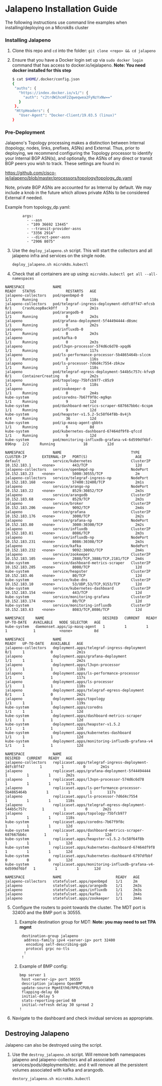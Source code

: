 # Jalapeno Installation Guide
The following instructions use command line examples when installing/deploying on a Microk8s cluster

### Installing Jalapeno

1. Clone this repo and `cd` into the folder: `git clone <repo> && cd jalapeno`

2. Ensure that you have a Docker login set up via `sudo docker login` command that has access to docker.io/iejalapeno. **Note: You need docker installed for this step**

   ```bash
   $ cat $HOME/.docker/config.json
   {
    "auths": {
      "https://index.docker.io/v1/": {
        "auth": "c2trdW1hcmF2Zqweqwea2FyNzYxNw=="
      }
    },
    "HttpHeaders": {
      "User-Agent": "Docker-Client/19.03.5 (linux)"
   }
   ```

### Pre-Deployment

Jalapeno's Topology processing makes a distinction between Internal (topology, nodes, links, prefixes, ASNs) and External. Thus, prior to deploying, we recommend configuring the Topology processor to identify your Internal BGP ASN(s), and optionally, the ASNs of any direct or transit BGP peers you wish to track.  These settings are found in:

https://github.com/cisco-ie/jalapeno/blob/master/processors/topology/topology_dp.yaml

Note, private BGP ASNs are accounted for as Internal by default.  We may include a knob in the future which allows private ASNs to be considered External if needed.

Example from topology_dp.yaml:
```
        args:
          - --asn
          - "109 36692 13445"
          - --transit-provider-asns
          - "3356 2914"
          - --direct-peer-asns
          - "2906 8075"
```

3. Use the `deploy_jalapeno.sh` script. This will start the collectors and all jalapeno infra and services on the single node.

   ```bash
   deploy_jalapeno.sh microk8s.kubectl
   ```

4. Check that all containers are up using: `microk8s.kubectl get all --all-namespaces`

```
NAMESPACE             NAME                                                  READY   STATUS              RESTARTS   AGE
jalapeno-collectors   pod/openbmpd-0                                        1/1     Running             0          118s
jalapeno-collectors   pod/telegraf-ingress-deployment-ddfc8ff47-mfcsb       0/1     CrashLoopBackOff    3          2m1s
jalapeno              pod/arangodb-0                                        1/1     Running             0          2m3s
jalapeno              pod/grafana-deployment-5f44494444-d8smc               1/1     Running             0          2m2s
jalapeno              pod/influxdb-0                                        1/1     Running             0          2m3s
jalapeno              pod/kafka-0                                           1/1     Running             0          2m3s
jalapeno              pod/l3vpn-processor-574d6c6d78-xpqd6                  1/1     Running             0          117s
jalapeno              pod/ls-performance-processor-5b4865464b-slccm         1/1     Running             0          116s
jalapeno              pod/ls-processor-7d6d4c7554-zbkzw                     1/1     Running             1          118s
jalapeno              pod/telegraf-egress-deployment-544b5c757c-kfvq9       0/1     ContainerCreating   0          2m2s
jalapeno              pod/topology-75bfcb977-c85z9                          1/1     Running             1          118s
jalapeno              pod/zookeeper-0                                       1/1     Running             0          2m4s
kube-system           pod/coredns-7b67f9f8c-mg9qn                           1/1     Running             9          12d
kube-system           pod/dashboard-metrics-scraper-687667bb6c-6cspm        1/1     Running             9          12d
kube-system           pod/heapster-v1.5.2-5c58f64f8b-8v4jh                  4/4     Running             36         12d
kube-system           pod/ip-masq-agent-gbbtn                               1/1     Running             6          8d
kube-system           pod/kubernetes-dashboard-67464df9f8-qfccd             1/1     Running             9          12d
kube-system           pod/monitoring-influxdb-grafana-v4-6d599df6bf-896np   2/2     Running             18         12d

NAMESPACE             NAME                                TYPE        CLUSTER-IP       EXTERNAL-IP   PORT(S)                      AGE
default               service/kubernetes                  ClusterIP   10.152.183.1     <none>        443/TCP                      12d
jalapeno-collectors   service/openbmpd-np                 NodePort    10.152.183.23    <none>        5000:30555/TCP               2m
jalapeno-collectors   service/telegraf-ingress-np         NodePort    10.152.183.168   <none>        57400:32400/TCP              2m1s
jalapeno              service/arango-np                   NodePort    10.152.183.22    <none>        8529:30852/TCP               2m3s
jalapeno              service/arangodb                    ClusterIP   10.152.183.68    <none>        8529/TCP                     2m3s
jalapeno              service/broker                      ClusterIP   10.152.183.206   <none>        9092/TCP                     2m4s
jalapeno              service/grafana                     ClusterIP   10.152.183.176   <none>        3000/TCP                     2m2s
jalapeno              service/grafana-np                  NodePort    10.152.183.80    <none>        3000:30300/TCP               2m2s
jalapeno              service/influxdb                    ClusterIP   10.152.183.81    <none>        8086/TCP                     2m3s
jalapeno              service/influxdb-np                 NodePort    10.152.183.231   <none>        8086:30308/TCP               2m3s
jalapeno              service/kafka                       NodePort    10.152.183.232   <none>        9092:30092/TCP               2m4s
jalapeno              service/zookeeper                   ClusterIP   10.152.183.105   <none>        2888/TCP,3888/TCP,2181/TCP   2m4s
kube-system           service/dashboard-metrics-scraper   ClusterIP   10.152.183.205   <none>        8000/TCP                     12d
kube-system           service/heapster                    ClusterIP   10.152.183.46    <none>        80/TCP                       12d
kube-system           service/kube-dns                    ClusterIP   10.152.183.10    <none>        53/UDP,53/TCP,9153/TCP       12d
kube-system           service/kubernetes-dashboard        ClusterIP   10.152.183.154   <none>        443/TCP                      12d
kube-system           service/monitoring-grafana          ClusterIP   10.152.183.174   <none>        80/TCP                       12d
kube-system           service/monitoring-influxdb         ClusterIP   10.152.183.63    <none>        8083/TCP,8086/TCP            12d

NAMESPACE     NAME                           DESIRED   CURRENT   READY   UP-TO-DATE   AVAILABLE   NODE SELECTOR   AGE
kube-system   daemonset.apps/ip-masq-agent   1         1         1       1            1           <none>          8d

NAMESPACE             NAME                                             READY   UP-TO-DATE   AVAILABLE   AGE
jalapeno-collectors   deployment.apps/telegraf-ingress-deployment      0/1     1            0           2m1s
jalapeno              deployment.apps/grafana-deployment               1/1     1            1           2m2s
jalapeno              deployment.apps/l3vpn-processor                  1/1     1            1           118s
jalapeno              deployment.apps/ls-performance-processor         1/1     1            1           117s
jalapeno              deployment.apps/ls-processor                     1/1     1            1           118s
jalapeno              deployment.apps/telegraf-egress-deployment       0/1     1            0           2m2s
jalapeno              deployment.apps/topology                         1/1     1            1           119s
kube-system           deployment.apps/coredns                          1/1     1            1           12d
kube-system           deployment.apps/dashboard-metrics-scraper        1/1     1            1           12d
kube-system           deployment.apps/heapster-v1.5.2                  1/1     1            1           12d
kube-system           deployment.apps/kubernetes-dashboard             1/1     1            1           12d
kube-system           deployment.apps/monitoring-influxdb-grafana-v4   1/1     1            1           12d

NAMESPACE             NAME                                                        DESIRED   CURRENT   READY   AGE
jalapeno-collectors   replicaset.apps/telegraf-ingress-deployment-ddfc8ff47       1         1         0       2m1s
jalapeno              replicaset.apps/grafana-deployment-5f44494444               1         1         1       2m2s
jalapeno              replicaset.apps/l3vpn-processor-574d6c6d78                  1         1         1       117s
jalapeno              replicaset.apps/ls-performance-processor-5b4865464b         1         1         1       117s
jalapeno              replicaset.apps/ls-processor-7d6d4c7554                     1         1         1       118s
jalapeno              replicaset.apps/telegraf-egress-deployment-544b5c757c       1         1         0       2m2s
jalapeno              replicaset.apps/topology-75bfcb977                          1         1         1       118s
kube-system           replicaset.apps/coredns-7b67f9f8c                           1         1         1       12d
kube-system           replicaset.apps/dashboard-metrics-scraper-687667bb6c        1         1         1       12d
kube-system           replicaset.apps/heapster-v1.5.2-5c58f64f8b                  1         1         1       12d
kube-system           replicaset.apps/kubernetes-dashboard-67464df9f8             1         1         1       12d
kube-system           replicaset.apps/kubernetes-dashboard-6797dfbbf              0         0         0       12d
kube-system           replicaset.apps/monitoring-influxdb-grafana-v4-6d599df6bf   1         1         1       12d

NAMESPACE             NAME                         READY   AGE
jalapeno-collectors   statefulset.apps/openbmpd    1/1     2m
jalapeno              statefulset.apps/arangodb    1/1     2m3s
jalapeno              statefulset.apps/influxdb    1/1     2m3s
jalapeno              statefulset.apps/kafka       1/1     2m4s
jalapeno              statefulset.apps/zookeeper   1/1     2m4s
```


5. Configure the routers to point towards the cluster. The MDT port is 32400 and the BMP port is 30555.

   1. Example destination group for MDT: **Note: you may need to set TPA mgmt**

      ```shell
       destination-group jalapeno
        address-family ipv4 <server-ip> port 32400
         encoding self-describing-gpb
         protocol grpc no-tls
        !
       !
      ```

   2. Example of BMP config:

      ```shell
      bmp server 1
       host <server-ip> port 30555
       description jalapeno OpenBMP
       update-source MgmtEth0/RP0/CPU0/0
       flapping-delay 60
       initial-delay 5
       stats-reporting-period 60
       initial-refresh delay 30 spread 2
      !
      ```

6. Navigate to the dashboard and check invidual services as appropriate.

## Destroying Jalapeno

Jalapeno can also be destroyed using the script.

1. Use the `destroy_jalapeno.sh` script. Will remove both namespaces jalapeno and jalapeno-collectors and all associated services/pods/deployments/etc. and it will remove all the persistent volumes associated with kafka and arangodb.

   ```shell
   destory_jalapeno.sh microk8s.kubectl
   ```
